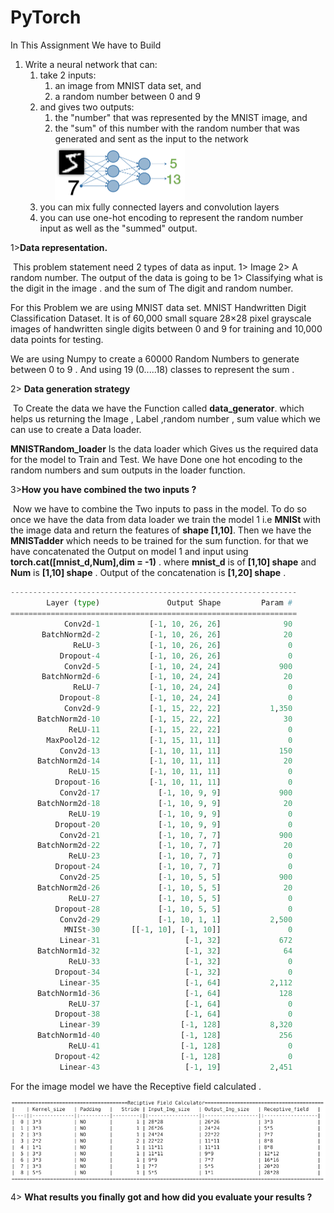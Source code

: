 # PyTorch

In This Assignment We have to Build 

1. Write a neural network that can:
   1. take 2 inputs:
      1. an image from MNIST data set, and
      2. a random number between 0 and 9
   2. and gives two outputs:
      1. the "number" that was represented by the MNIST image, and
      2. the "sum" of this number with the random number that was generated and sent as the input to the network
         <img src="assign.png" style="zoom:25%;" />
   3. you can mix fully connected layers and convolution layers
   4. you can use one-hot encoding to represent the random number input as well as the "summed" output. 



1>**Data representation.**

​	This problem statement need 2 types of data as input. 1> Image 2> A random number. The output of the data is going to be 1> Classifying what is the digit in the image . and the sum of The digit and random number.

For this Problem we are using MNIST data set. MNIST Handwritten Digit Classification Dataset. It is  of 60,000 small square 28×28 pixel grayscale images of handwritten single digits between 0 and 9 for training and 10,000 data points for testing.

We are using Numpy to create a 60000 Random Numbers to generate between 0 to 9  . And using 19 (0.....18) classes to represent the sum .

2> **Data generation strategy**

​	To Create  the data we have the Function called **data_generator**. which helps us returning  the Image , Label ,random number ,  sum  value  which we can use to create a Data loader.

**MNISTRandom_loader** Is the data loader which Gives us the required data for the model to Train and Test. We have Done one hot encoding to the random numbers and sum outputs in the loader function. 

3>**How you have combined the two inputs ?** 

​	Now we have to combine the Two inputs  to pass in the model. To do so  once we have the data from data loader we train the model 1 i.e **MNISt** with the image data and return the features of **shape [1,10]**. Then we have the **MNISTadder**  which needs to be trained for the sum function. for that we have concatenated   the Output on model 1 and input  using **torch.cat([mnist_d,Num],dim  = -1)** . where **mnist_d** is of **[1,10] shape**  and  **Num** is **[1,10] shape** . Output of the concatenation is **[1,20] shape**  .

```python
----------------------------------------------------------------
        Layer (type)               Output Shape         Param #
================================================================
            Conv2d-1           [-1, 10, 26, 26]              90
       BatchNorm2d-2           [-1, 10, 26, 26]              20
              ReLU-3           [-1, 10, 26, 26]               0
           Dropout-4           [-1, 10, 26, 26]               0
            Conv2d-5           [-1, 10, 24, 24]             900
       BatchNorm2d-6           [-1, 10, 24, 24]              20
              ReLU-7           [-1, 10, 24, 24]               0
           Dropout-8           [-1, 10, 24, 24]               0
            Conv2d-9           [-1, 15, 22, 22]           1,350
      BatchNorm2d-10           [-1, 15, 22, 22]              30
             ReLU-11           [-1, 15, 22, 22]               0
        MaxPool2d-12           [-1, 15, 11, 11]               0
           Conv2d-13           [-1, 10, 11, 11]             150
      BatchNorm2d-14           [-1, 10, 11, 11]              20
             ReLU-15           [-1, 10, 11, 11]               0
          Dropout-16           [-1, 10, 11, 11]               0
           Conv2d-17             [-1, 10, 9, 9]             900
      BatchNorm2d-18             [-1, 10, 9, 9]              20
             ReLU-19             [-1, 10, 9, 9]               0
          Dropout-20             [-1, 10, 9, 9]               0
           Conv2d-21             [-1, 10, 7, 7]             900
      BatchNorm2d-22             [-1, 10, 7, 7]              20
             ReLU-23             [-1, 10, 7, 7]               0
          Dropout-24             [-1, 10, 7, 7]               0
           Conv2d-25             [-1, 10, 5, 5]             900
      BatchNorm2d-26             [-1, 10, 5, 5]              20
             ReLU-27             [-1, 10, 5, 5]               0
          Dropout-28             [-1, 10, 5, 5]               0
           Conv2d-29             [-1, 10, 1, 1]           2,500
            MNISt-30       [[-1, 10], [-1, 10]]               0
           Linear-31                   [-1, 32]             672
      BatchNorm1d-32                   [-1, 32]              64
             ReLU-33                   [-1, 32]               0
          Dropout-34                   [-1, 32]               0
           Linear-35                   [-1, 64]           2,112
      BatchNorm1d-36                   [-1, 64]             128
             ReLU-37                   [-1, 64]               0
          Dropout-38                   [-1, 64]               0
           Linear-39                  [-1, 128]           8,320
      BatchNorm1d-40                  [-1, 128]             256
             ReLU-41                  [-1, 128]               0
          Dropout-42                  [-1, 128]               0
           Linear-43                   [-1, 19]           2,451
```



For the image model we have the Receptive field calculated .

![](RF.png) 



4> **What results you finally got and how did you evaluate your results ?**





